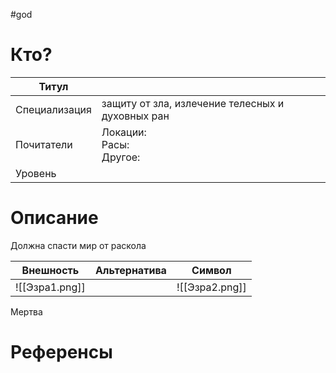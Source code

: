 #god 
# Кто? 
| Титул         |                                                  |
| ------------- | ------------------------------------------------ |
| Специализация | защиту от зла, излечение телесных и духовных ран |
| Почитатели    | Локации: <br>Расы: <br>Другое:                   |
| Уровень       |                                                  |

# Описание
Должна спасти мир от раскола

| Внешность      | Альтернатива | Символ         |
| -------------- | ------------ | -------------- |
| ![[Эзра1.png]] |              | ![[Эзра2.png]] |
Мертва

# Референсы
